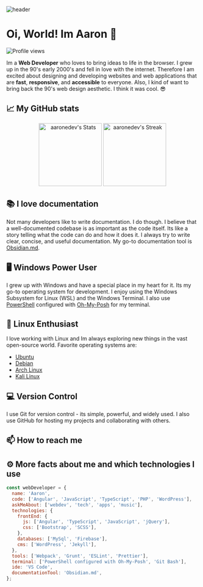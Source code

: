 ![header](https://capsule-render.vercel.app/api?type=transparent&color=auto&height=100&section=header&text=aar.one&fontSize=30)

# Oi, World! Im Aaron 👋

![Profile views](https://komarev.com/ghpvc/?username=ahrwn&label=Profile%20views&color=0e75b6&style=flat)

Im a **Web Developer** who loves to bring ideas to life in the browser. I grew up in the 90's early 2000's and fell in love with the internet. Therefore I am excited about designing and developing websites and web applications that are **fast**, **responsive**, and **accessible** to everyone. Also, I kind of want to bring back the 90's web design aesthetic. I think it was cool. 😎

## 📈 My GitHub stats

<p align="center">
  <img src="https://github-readme-stats.vercel.app/api?username=aaronedev&theme=material-palenight&show_icons=true&hide_border=true&count_private=true" alt="aaronedev's Stats" height="165">
  <img src="https://github-readme-streak-stats.herokuapp.com/?user=aaronedev&theme=material-palenight&hide_border=true" alt="aaronedev's Streak" height="165">
</p>

## 📚 I love documentation

Not many developers like to write documentation. I do though. I believe that a well-documented codebase is as important as the code itself. Its like a story telling what the code can do and how it does it. I always try to write clear, concise, and useful documentation. My go-to documentation tool is <a href="https://obsidian.md/" target="_blank">Obsidian.md</a>.

## 🖥️ Windows Power User

I grew up with Windows and have a special place in my heart for it. Its my go-to operating system for development. I enjoy using the Windows Subsystem for Linux (WSL) and the Windows Terminal. I also use <a href="https://docs.microsoft.com/en-us/powershell/" target="_blank">PowerShell</a> configured with <a href="https://ohmyposh.dev/" target="_blank">Oh-My-Posh</a> for my terminal.

## 🐧 Linux Enthusiast

I love working with Linux and Im always exploring new things in the vast open-source world. Favorite operating systems are:

- <a href="https://ubuntu.com/" target="_blank">Ubuntu</a>
- <a href="https://www.debian.org/" target="_blank">Debian</a>
- <a href="https://www.archlinux.org/" target="_blank">Arch Linux</a>
- <a href="https://www.kali.org/" target="_blank">Kali Linux</a>

## 💻 Version Control

I use Git for version control - its simple, powerful, and widely used. I also use GitHub for hosting my projects and collaborating with others.

## 📫 How to reach me

## ⚙ More facts about me and which technologies I use

```javascript
const webDeveloper = {
  name: 'Aaron',
  code: ['Angular', 'JavaScript', 'TypeScript', 'PHP', 'WordPress'],
  askMeAbout: ['webdev', 'tech', 'apps', 'music'],
  technologies: {
    frontEnd: {
      js: ['Angular', 'TypeScript', 'JavaScript', 'jQuery'],
      css: ['Bootstrap', 'SCSS'],
    },
    databases: ['MySql', 'Firebase'],
    cms: ['WordPress', 'Jekyll'],
  },
  tools: ['Webpack', 'Grunt', 'ESLint', 'Prettier'],
  terminal: ['PowerShell configured with Oh-My-Posh', 'Git Bash'],
  ide: 'VS Code',
  documentationTool: 'Obsidian.md',
};
```
